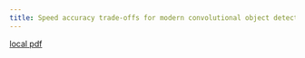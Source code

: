 ```yaml
---
title: Speed accuracy trade-offs for modern convolutional object detectors
---
```


[local pdf](../../../pdfs/Speed%20accuracy%20trade-offs%20for%20modern%20convolutional%20object%20detectors.pdf)
